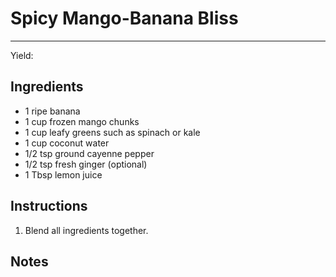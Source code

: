 # Spicy Mango-Banana Bliss
---
Yield:

## Ingredients
- 1 ripe banana
- 1 cup frozen mango chunks
- 1 cup leafy greens such as spinach or kale
- 1 cup coconut water
- 1/2 tsp ground cayenne pepper
- 1/2 tsp fresh ginger (optional)
- 1 Tbsp lemon juice

## Instructions
1. Blend all ingredients together.

## Notes

